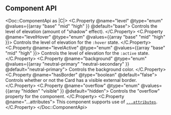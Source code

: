 ## Component API

<Doc::ComponentApi as |C|>
  <C.Property @name="level" @type="enum" @values={{array "base" "mid" "high" }} @default="base">
    Controls the level of elevation (amount of "shadow" effect).
  </C.Property>
  <C.Property @name="levelHover" @type="enum" @values={{array "base" "mid" "high" }}>
    Controls the level of elevation for the `:hover` state.
  </C.Property>
  <C.Property @name="levelActive" @type="enum" @values={{array "base" "mid" "high" }}>
    Controls the level of elevation for the `:active` state.
  </C.Property>
  <C.Property @name="background" @type="enum" @values={{array "neutral-primary" "neutral-secondary" }} @default="neutral-primary">
    Controls the background color.
  </C.Property>
  <C.Property @name="hasBorder" @type="boolean" @default="false">
    Controls whether or not the Card has a visible external border.
  </C.Property>
  <C.Property @name="overflow" @type="enum" @values={{array "hidden" "visible" }} @default="hidden">
    Controls the "overflow" property for the component.
  </C.Property>
  <C.Property @name="...attributes">
    This component supports use of [`...attributes`](https://guides.emberjs.com/release/in-depth-topics/patterns-for-components/#toc_attribute-ordering).
  </C.Property>
</Doc::ComponentApi>
